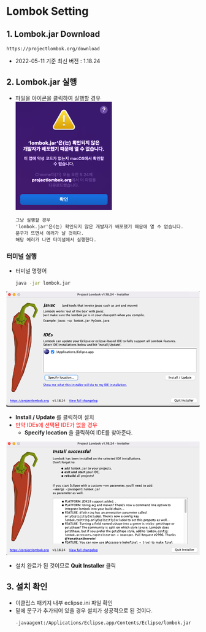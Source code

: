 # Lombok Setting

## __1. Lombok.jar Download__
```
https://projectlombok.org/download
```
- 2022-05-11 기준 최신 버전 : 1.18.24

## __2. Lombok.jar 실행__

- 파일을 아이콘을 클릭하여 실행할 경우   
![error](images/error.png)
    ```
    그냥 실행할 경우 
    'lombok.jar'은(는) 확인되지 않은 개발자가 배포했기 때문에 열 수 없습니다. 
    문구가 뜨면서 에러가 날 것이다.
    해당 에러가 나면 터미널에서 실행한다.
    ```

### 터미널 실행
- 터미널 명령어
    ```bash
    java -jar lombok.jar
    ```
![progress1](images/progress1.png)

- __Install / Update__ 를 클릭하여 설치
- <span style="color:red">만약 IDEs에 선택된 IDE가 없을 경우</span>
  -  __Specify location__ 을 클릭하여 IDE를 찾아준다.

![progress2](images/progress2.png)

- 설치 완료가 된 것이므로 __Quit Installer__ 클릭

## __3. 설치 확인__
- 이클립스 패키지 내부 eclipse.ini 파일 확인
- 밑에 문구가 추가되어 있을 경우 설치가 성공적으로 된 것이다.
    ```bash
    -javaagent:/Applications/Eclipse.app/Contents/Eclipse/lombok.jar
    ```